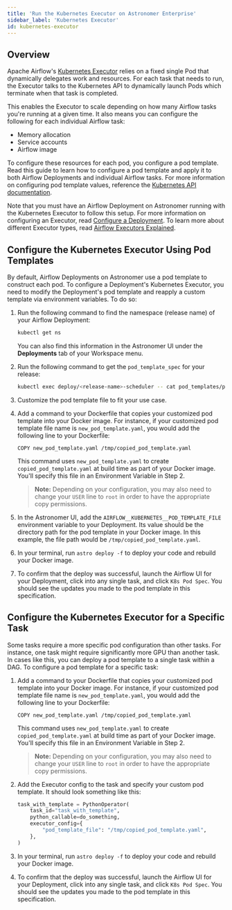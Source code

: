 ```yaml
---
title: 'Run the Kubernetes Executor on Astronomer Enterprise'
sidebar_label: 'Kubernetes Executor'
id: kubernetes-executor
---
```


## Overview

Apache Airflow's [Kubernetes Executor](https://airflow.apache.org/docs/apache-airflow/stable/executor/kubernetes.html) relies on a fixed single Pod that dynamically delegates work and resources. For each task that needs to run, the Executor talks to the Kubernetes API to dynamically launch Pods which terminate when that task is completed.

This enables the Executor to scale depending on how many Airflow tasks you're running at a given time. It also means you can configure the following for each individual Airflow task:

- Memory allocation
- Service accounts
- Airflow image

To configure these resources for each pod, you configure a pod template. Read this guide to learn how to configure a pod template and apply it to both Airflow Deployments and individual Airflow tasks. For more information on configuring pod template values, reference the [Kubernetes API documentation](https://v1-16.docs.kubernetes.io/docs/reference/generated/kubernetes-api/v1.14/#podspec-v1-core).

Note that you must have an Airflow Deployment on Astronomer running with the Kubernetes Executor to follow this setup. For more information on configuring an Executor, read [Configure a Deployment](enterprise/configure-deployment). To learn more about different Executor types, read [Airflow Executors Explained](https://www.astronomer.io/guides/airflow-executors-explained).

## Configure the Kubernetes Executor Using Pod Templates

By default, Airflow Deployments on Astronomer use a pod template to construct each pod. To configure a Deployment's Kubernetes Executor, you need to modify the Deployment's pod template and reapply a custom template via environment variables. To do so:

1. Run the following command to find the namespace (release name) of your Airflow Deployment:

    ```sh
    kubectl get ns
    ```

    You can also find this information in the Astronomer UI under the **Deployments** tab of your Workspace menu.

2. Run the following command to get the `pod_template_spec` for your release:

    ```sh
    kubectl exec deploy/<release-name>-scheduler -- cat pod_templates/pod_template_file.yaml > new_pod_template_file.yaml
    ```

3. Customize the pod template file to fit your use case.
4. Add a command to your Dockerfile that copies your customized pod template into your Docker image. For instance, if your customized pod template file name is `new_pod_template.yaml`, you would add the following line to your Dockerfile:

    ```
    COPY new_pod_template.yaml /tmp/copied_pod_template.yaml
    ```

    This command uses `new_pod_template.yaml` to create `copied_pod_template.yaml` at build time as part of your Docker image. You'll specify this file in an Environment Variable in Step 2.

    > **Note:** Depending on your configuration, you may also need to change your `USER` line to `root` in order to have the appropriate copy permissions.

5. In the Astronomer UI, add the `AIRFLOW__KUBERNETES__POD_TEMPLATE_FILE` environment variable to your Deployment. Its value should be the directory path for the pod template in your Docker image. In this example, the file path would be `/tmp/copied_pod_template.yaml`.
6. In your terminal, run `astro deploy -f` to deploy your code and rebuild your Docker image.
7. To confirm that the deploy was successful, launch the Airflow UI for your Deployment, click into any single task, and click `K8s Pod Spec`. You should see the updates you made to the pod template in this specification.

## Configure the Kubernetes Executor for a Specific Task

Some tasks require a more specific pod configuration than other tasks. For instance, one task might require significantly more GPU than another task. In cases like this, you can deploy a pod template to a single task within a DAG. To configure a pod template for a specific task:

1. Add a command to your Dockerfile that copies your customized pod template into your Docker image. For instance, if your customized pod template file name is `new_pod_template.yaml`, you would add the following line to your Dockerfile:

    ```
    COPY new_pod_template.yaml /tmp/copied_pod_template.yaml
    ```

    This command uses `new_pod_template.yaml` to create `copied_pod_template.yaml` at build time as part of your Docker image. You'll specify this file in an Environment Variable in Step 2.

    > **Note:** Depending on your configuration, you may also need to change your `USER` line to `root` in order to have the appropriate copy permissions.

2. Add the Executor config to the task and specify your custom pod template. It should look something like this:

    ```py
    task_with_template = PythonOperator(
        task_id="task_with_template",
        python_callable=do_something,
        executor_config={
            "pod_template_file": "/tmp/copied_pod_template.yaml",
        },
    )
    ```

3. In your terminal, run `astro deploy -f` to deploy your code and rebuild your Docker image.
4. To confirm that the deploy was successful, launch the Airflow UI for your Deployment, click into any single task, and click `K8s Pod Spec`. You should see the updates you made to the pod template in this specification.
